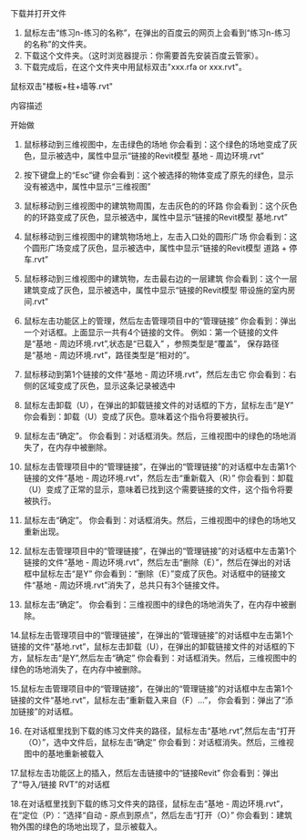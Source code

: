 下载并打开文件

1. 鼠标左击“练习n-练习的名称”，在弹出的百度云的网页上会看到“练习n-练习的名称”的文件夹。
2. 下载这个文件夹。（这时浏览器提示：你需要首先安装百度云管家）。
3. 下载完成后，在这个文件夹中用鼠标双击"xxx.rfa or xxx.rvt"。

鼠标双击"楼板+柱+墙等.rvt"

内容描述

开始做

1. 鼠标移动到三维视图中，左击绿色的场地
你会看到：这个绿色的场地变成了灰色，显示被选中，属性中显示“链接的Revit模型 基地 - 周边环境.rvt”

2. 按下键盘上的“Esc”键
你会看到：这个被选择的物体变成了原先的绿色，显示没有被选中，属性中显示“三维视图”

3. 鼠标移动到三维视图中的建筑物周围，左击灰色的的环路
你会看到：这个灰色的的环路变成了灰色，显示被选中，属性中显示“链接的Revit模型 基地.rvt”

4. 鼠标移动到三维视图中的建筑物场地上，左击入口处的圆形广场
你会看到：这个圆形广场变成了灰色，显示被选中，属性中显示“链接的Revit模型 道路 + 停车.rvt”

5. 鼠标移动到三维视图中的建筑物，左击最右边的一层建筑
你会看到：这个一层建筑变成了灰色，显示被选中，属性中显示“链接的Revit模型 带设施的室内房间.rvt”

6. 鼠标左击功能区上的管理，然后左击管理项目中的“管理链接”
你会看到：弹出一个对话框。上面显示一共有4个链接的文件。
例如：第一个链接的文件是“基地 - 周边环境.rvt”,状态是“已载入” ，参照类型是“覆盖”，
保存路径是“基地 - 周边环境.rvt”，路径类型是“相对的”。

7. 鼠标移动到第1个链接的文件“基地 - 周边环境.rvt”，然后左击它
你会看到：右侧的区域变成了灰色，显示这条记录被选中

8. 鼠标左击卸载（U），在弹出的卸载链接文件的对话框的下方，鼠标左击“是Y”
你会看到：卸载（U）变成了灰色。意味着这个指令将要被执行。

9. 鼠标左击“确定”。
你会看到：对话框消失。然后，三维视图中的绿色的场地消失了，在内存中被删除。

10. 鼠标左击管理项目中的“管理链接”，在弹出的“管理链接”的对话框中左击第1个链接的文件“基地 - 周边环境.rvt”，然后左击“重新载入（R）”
你会看到：卸载（U）变成了正常的显示，意味着已找到这个需要链接的文件，这个指令将要被执行。

11. 鼠标左击“确定”。
你会看到：对话框消失。然后，三维视图中的绿色的场地又重新出现。

12. 鼠标左击管理项目中的“管理链接”，在弹出的“管理链接”的对话框中左击第1个链接的文件“基地 - 周边环境.rvt”，然后左击“删除（E）”，然后在弹出的对话框中鼠标左击“是Y”
你会看到：“删除（E）”变成了灰色。对话框中的链接文件“基地 - 周边环境.rvt”消失了，总共只有3个链接文件。

13. 鼠标左击“确定”。
你会看到：三维视图中的绿色的场地消失了，在内存中被删除。

14.鼠标左击管理项目中的“管理链接”，在弹出的“管理链接”的对话框中左击第1个链接的文件“基地.rvt”，鼠标左击卸载（U），在弹出的卸载链接文件的对话框的下方，鼠标左击“是Y”,然后左击“确定”
你会看到：对话框消失。然后，三维视图中的绿色的场地消失了，在内存中被删除。

15.鼠标左击管理项目中的“管理链接”，在弹出的“管理链接”的对话框中左击第1个链接的文件“基地.rvt”，鼠标左击“重新载入来自（F）...”，
你会看到：弹出了“添加链接”的对话框。

16. 在对话框里找到下载的练习文件夹的路径，鼠标左击“基地.rvt”,然后左击“打开（O）”，选中文件后，鼠标左击“确定”
你会看到：对话框消失。然后，三维视图中的基地重新被载入

17.鼠标左击功能区上的插入，然后左击链接中的“链接Revit”
你会看到：弹出了“导入/链接 RVT”的对话框

18.在对话框里找到下载的练习文件夹的路径，鼠标左击“基地 - 周边环境.rvt”，在“定位（P）：”选择“自动 - 原点到原点”，然后左击“打开（O）”
你会看到：建筑物外围的绿色的场地出现了，显示被载入。














